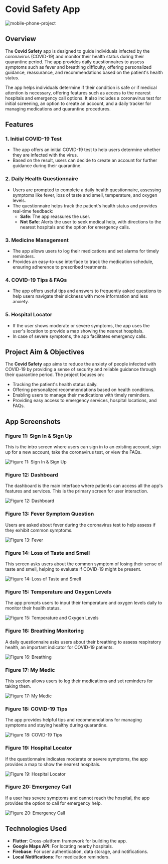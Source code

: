 # Covid Safety App
![mobile-phone-project](https://github.com/user-attachments/assets/769af974-9884-47d0-8054-bef68d9bdf75)

## Overview
The **Covid Safety** app is designed to guide individuals infected by the coronavirus (COVID-19) and monitor their health status during their quarantine period. The app provides daily questionnaires to assess symptoms such as fever and breathing difficulty, offering personalized guidance, reassurance, and recommendations based on the patient's health status.

The app helps individuals determine if their condition is safe or if medical attention is necessary, offering features such as access to the nearest hospitals and emergency call options. It also includes a coronavirus test for initial screening, an option to create an account, and a daily tracker for managing medications and quarantine procedures.

## Features
### 1. **Initial COVID-19 Test**
- The app offers an initial COVID-19 test to help users determine whether they are infected with the virus.
- Based on the result, users can decide to create an account for further guidance during their quarantine.

### 2. **Daily Health Questionnaire**
- Users are prompted to complete a daily health questionnaire, assessing symptoms like fever, loss of taste and smell, temperature, and oxygen levels.
- The questionnaire helps track the patient's health status and provides real-time feedback:
  - **Safe**: The app reassures the user.
  - **Not Safe**: Alerts the user to seek medical help, with directions to the nearest hospitals and the option for emergency calls.

### 3. **Medicine Management**
- The app allows users to log their medications and set alarms for timely reminders.
- Provides an easy-to-use interface to track the medication schedule, ensuring adherence to prescribed treatments.

### 4. **COVID-19 Tips & FAQs**
- The app offers useful tips and answers to frequently asked questions to help users navigate their sickness with more information and less anxiety.

### 5. **Hospital Locator**
- If the user shows moderate or severe symptoms, the app uses the user's location to provide a map showing the nearest hospitals.
- In case of severe symptoms, the app facilitates emergency calls.

## Project Aim & Objectives
The **Covid Safety** app aims to reduce the anxiety of people infected with COVID-19 by providing a sense of security and reliable guidance through their quarantine period. The project focuses on:
- Tracking the patient's health status daily.
- Offering personalized recommendations based on health conditions.
- Enabling users to manage their medications with timely reminders.
- Providing easy access to emergency services, hospital locations, and FAQs.

## App Screenshots

### Figure 11: **Sign In & Sign Up**
This is the intro screen where users can sign in to an existing account, sign up for a new account, take the coronavirus test, or view the FAQs.

![Figure 11: Sign In & Sign Up](https://github.com/user-attachments/assets/1655c7c6-9596-4f61-8113-600acd9c1d4f)

### Figure 12: **Dashboard**
The dashboard is the main interface where patients can access all the app's features and services. This is the primary screen for user interaction.

![Figure 12: Dashboard](https://github.com/user-attachments/assets/84bf97b6-ce8d-47d3-9b02-d3aff703a56a)

### Figure 13: **Fever Symptom Question**
Users are asked about fever during the coronavirus test to help assess if they exhibit common symptoms.

![Figure 13: Fever](https://github.com/user-attachments/assets/c2956f81-0aec-4971-91f9-5f1a17527de9)

### Figure 14: **Loss of Taste and Smell**
This screen asks users about the common symptom of losing their sense of taste and smell, helping to evaluate if COVID-19 might be present.

![Figure 14: Loss of Taste and Smell](https://github.com/user-attachments/assets/d8e4c6d2-ab5d-4647-bc61-f2b21b078066)

### Figure 15: **Temperature and Oxygen Levels**
The app prompts users to input their temperature and oxygen levels daily to monitor their health status.

![Figure 15: Temperature and Oxygen Levels](https://github.com/user-attachments/assets/dd8a6d03-8d10-47eb-b0c8-5437dee0a030)


### Figure 16: **Breathing Monitoring**
A daily questionnaire asks users about their breathing to assess respiratory health, an important indicator for COVID-19 patients.

![Figure 16: Breathing](https://github.com/user-attachments/assets/2372040a-21f5-4c9f-9ae7-7f00f15c279f)


### Figure 17: **My Medic**
This section allows users to log their medications and set reminders for taking them.

![Figure 17: My Medic](https://github.com/user-attachments/assets/e9e4afe1-0ab0-46bf-8378-0f98971696ba)


### Figure 18: **COVID-19 Tips**
The app provides helpful tips and recommendations for managing symptoms and staying healthy during quarantine.

![Figure 18: COVID-19 Tips](https://github.com/user-attachments/assets/17eeb385-11f6-487e-8683-f266e64c5d55)

### Figure 19: **Hospital Locator**
If the questionnaire indicates moderate or severe symptoms, the app provides a map to show the nearest hospitals.

![Figure 19: Hospital Locator](https://github.com/user-attachments/assets/da64144c-4e6e-405b-91b4-cb752c9a2b35)


### Figure 20: **Emergency Call**
If a user has severe symptoms and cannot reach the hospital, the app provides the option to call for emergency help.

![Figure 20: Emergency Call](https://github.com/user-attachments/assets/9f08c6fe-1c86-4592-b65c-9306ed2561e8)


## Technologies Used
- **Flutter**: Cross-platform framework for building the app.
- **Google Maps API**: For locating nearby hospitals.
- **Firebase**: For user authentication, data storage, and notifications.
- **Local Notifications**: For medication reminders.


